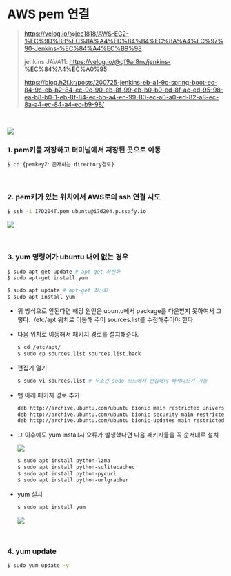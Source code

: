 # AWS pem 연결

> https://velog.io/@jee1818/AWS-EC2-%EC%9D%B8%EC%8A%A4%ED%84%B4%EC%8A%A4%EC%97%90-Jenkins-%EC%84%A4%EC%B9%98
> 
> 
> jenkins JAVA11: https://velog.io/@qf9ar8nv/jenkins-%EC%84%A4%EC%A0%95
> 
> 
> https://blog.h2f.kr/posts/200725-jenkins-eb-a1-9c-spring-boot-ec-84-9c-eb-b2-84-ec-9e-90-eb-8f-99-eb-b0-b0-ed-8f-ac-ed-95-98-ea-b8-b0-1-eb-8f-84-ec-bb-a4-ec-99-80-ec-a0-a0-ed-82-a8-ec-8a-a4-ec-84-a4-ec-b9-98/

<br>

![](assets/2022-08-03-15-07-35-image.png)

### 1. pem키를 저장하고 터미널에서 저장된 곳으로 이동

```bash
$ cd {pemkey가 존재하는 directory경로}
```

<br>

### 2. pem키가 있는 위치에서 AWS로의 ssh 연결 시도

```bash
$ ssh -i I7D204T.pem ubuntu@i7d204.p.ssafy.io
```

![](assets/2022-08-03-14-54-37-image.png)

<br>

### 3.  yum 명령어가 ubuntu 내에 없는 경우

```bash
$ sudo apt-get update # apt-get 최신화
$ sudo apt-get install yum
```

```bash
$ sudo apt update # apt-get 최신화
$ sudo apt install yum
```

* 위 방식으로 안된다면 해당 원인은 ubuntu에서 package를 다운받지 못하여서 그렇다.  /etc/apt 위치로 이동해 주어 sources.list를 수정해주어야 한다.

* 다음 위치로 이동해서 패키지 경로를 설치해준다.
  
  ```bash
  $ cd /etc/apt/
  $ sudo cp sources.list sources.list.back
  ```

* 편집기 열기
  
  ```bash
  $ sudo vi sources.list # 무조건 sudo 모드에서 편집해야 빠져나오기 가능
  ```

* 맨 아래 패키지 경로 추가
  
  ```bash
  deb http://archive.ubuntu.com/ubuntu bionic main restricted universe multiverse
  deb http://archive.ubuntu.com/ubuntu bionic-security main restricted universe multiverse
  deb http://archive.ubuntu.com/ubuntu bionic-updates main restricted universe multiverse
  ```

* 그 이후에도 yum install시 오류가 발생했다면 다음 패키지들을 꼭 순서대로 설치
  
  ![](assets/2022-08-03-16-15-12-image.png)
  
  ```bash
  $ sudo apt install python-lzma
  $ sudo apt install python-sqlitecachec
  $ sudo apt install python-pycurl
  $ sudo apt install python-urlgrabber
  ```

* yum 설치
  
  ```bash
  $ sudo apt install yum
  ```
  
  ![](assets/2022-08-03-16-56-09-image.png)

<br>

### 4. yum update

```bash
$ sudo yum update -y
```


